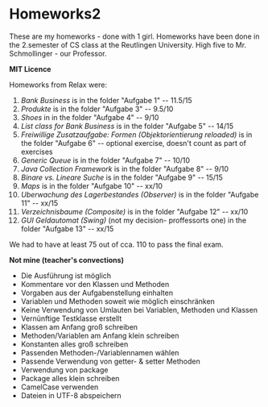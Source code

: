 # Homeworks2 #

These are my homeworks - done with 1 girl. Homeworks have been done in the 2.semester of CS class at the Reutlingen University. High five to Mr. Schmollinger - our Professor. 

**MIT Licence**

Homeworks from Relax were: 

1. *Bank Business* is in the folder "Aufgabe 1"  -- 11.5/15
2. *Produkte* is in the folder "Aufgabe 3" -- 9.5/10
3. *Shoes* in in the folder "Aufgabe 4" -- 9/10
4. *List class for Bank Business* is in the folder "Aufgabe 5" -- 14/15
5. *Freiwillige Zusatzaufgabe: Formen (Objektorientierung reloaded)* is in the folder "Aufgabe 6" -- optional exercise, doesn't count as part of exercises
6. *Generic Queue* is in the folder "Aufgabe 7" -- 10/10
7. *Java Collection Framework* is in the folder "Aufgabe 8" -- 9/10
8. *Binare vs. Lineare Suche* is in the folder "Aufgabe 9" -- 15/15
9. *Maps* is in the folder "Aufgabe 10" -- xx/10
10. *Uberwachung des Lagerbestandes (Observer)* is in the folder "Aufgabe 11" -- xx/15
11. *Verzeichnisbaume (Composite)* is in the folder "Aufgabe 12" -- xx/10
12. *GUI Geldautomat (Swing)* (not my decision- proffessorts one) in the folder "Aufgabe 13" -- xx/15

We had to have at least 75 out of cca. 110 to pass the final exam.

**Not mine (teacher's convections)**

- Die Ausführung ist möglich
- Kommentare vor den Klassen und Methoden
- Vorgaben aus der Aufgabenstellung einhalten
- Variablen und Methoden soweit wie möglich einschränken
- Keine Verwendung von Umlauten bei Variablen, Methoden und Klassen
- Vernünftige Testklasse erstellt
- Klassen am Anfang groß schreiben
- Methoden/Variablen am Anfang klein schreiben
- Konstanten alles groß schreiben
- Passenden Methoden-/Variablennamen wählen
- Passende Verwendung von getter- & setter Methoden
- Verwendung von package
- Package alles klein schreiben
- CamelCase verwenden
- Dateien in UTF-8 abspeichern
